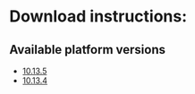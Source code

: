 # Download instructions:

## Available platform versions 
* [10.13.5](app-square-tmpl.zip)
* [10.13.4](legacy/10.13.4/app-square-template.zip) 